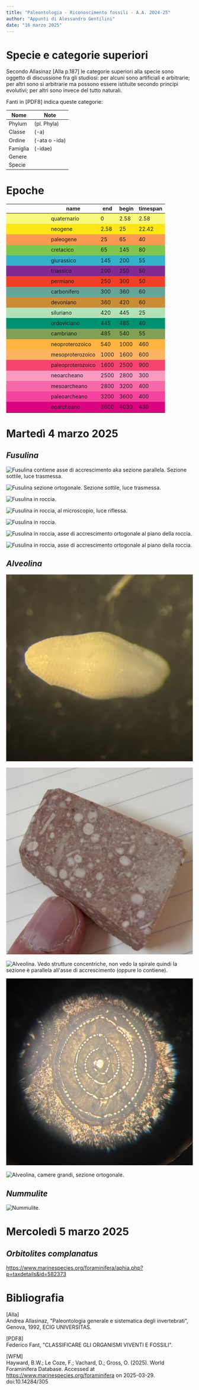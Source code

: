 ```yaml
---
title: "Paleontologia - Riconoscimento fossili - A.A. 2024-25"
author: "Appunti di Alessandro Gentilini"
date: "16 marzo 2025"
---
```


# Specie e categorie superiori

Secondo Allasinaz [Alla p.187] le categorie superiori alla specie sono oggetto di discussione fra gli studiosi: per alcuni sono artificiali  e arbitrarie; per altri sono sì arbitrarie ma possono essere istituite secondo principi evolutivi; per altri sono invece del tutto naturali. 

Fanti in [PDF8] indica queste categorie:

|Nome|Note|
|----|----|
|Phylum|(pl. Phyla)|
|Classe|(-a)|
|Ordine|(-ata o -ida)|
|Famiglia|(-idae)|
|Genere||
|Specie||

# Epoche


<table>
<thead>
<tr>
<th></th><th>name</th><th>end</th><th>begin</th><th>timespan</th>
</tr>
</thead>
<tbody><tr style='background-color: #F9F97F;'><td><img src='./colors/quaternario.png'></td><td>quaternario</td><td>0</td><td>2.58</td><td>2.58</td></tr>
<tr style='background-color: #FFE619;'><td><img src='./colors/neogene.png'></td><td>neogene</td><td>2.58</td><td>25</td><td>22.42</td></tr>
<tr style='background-color: #FD9A52;'><td><img src='./colors/paleogene.png'></td><td>paleogene</td><td>25</td><td>65</td><td>40</td></tr>
<tr style='background-color: #7FC64E;'><td><img src='./colors/cretacico.png'></td><td>cretacico</td><td>65</td><td>145</td><td>80</td></tr>
<tr style='background-color: #34B2C9;'><td><img src='./colors/giurassico.png'></td><td>giurassico</td><td>145</td><td>200</td><td>55</td></tr>
<tr style='background-color: #812B92;'><td><img src='./colors/triassico.png'></td><td>triassico</td><td>200</td><td>250</td><td>50</td></tr>
<tr style='background-color: #F04028;'><td><img src='./colors/permiano.png'></td><td>permiano</td><td>250</td><td>300</td><td>50</td></tr>
<tr style='background-color: #67A599;'><td><img src='./colors/carbonifero.png'></td><td>carbonifero</td><td>300</td><td>360</td><td>60</td></tr>
<tr style='background-color: #CB8C37;'><td><img src='./colors/devoniano.png'></td><td>devoniano</td><td>360</td><td>420</td><td>60</td></tr>
<tr style='background-color: #B3E1B6;'><td><img src='./colors/siluriano.png'></td><td>siluriano</td><td>420</td><td>445</td><td>25</td></tr>
<tr style='background-color: #009270;'><td><img src='./colors/ordoviciano.png'></td><td>ordoviciano</td><td>445</td><td>485</td><td>40</td></tr>
<tr style='background-color: #7FA056;'><td><img src='./colors/cambriano.png'></td><td>cambriano</td><td>485</td><td>540</td><td>55</td></tr>
<tr style='background-color: #FEB342;'><td><img src='./colors/neoproterozoico.png'></td><td>neoproterozoico</td><td>540</td><td>1000</td><td>460</td></tr>
<tr style='background-color: #FDB462;'><td><img src='./colors/mesoproterozoico.png'></td><td>mesoproterozoico</td><td>1000</td><td>1600</td><td>600</td></tr>
<tr style='background-color: #F74370;'><td><img src='./colors/paleoproterozoico.png'></td><td>paleoproterozoico</td><td>1600</td><td>2500</td><td>900</td></tr>
<tr style='background-color: #F99BC1;'><td><img src='./colors/neoarcheano.png'></td><td>neoarcheano</td><td>2500</td><td>2800</td><td>300</td></tr>
<tr style='background-color: #F768A9;'><td><img src='./colors/mesoarcheano.png'></td><td>mesoarcheano</td><td>2800</td><td>3200</td><td>400</td></tr>
<tr style='background-color: #F4449F;'><td><img src='./colors/paleoarcheano.png'></td><td>paleoarcheano</td><td>3200</td><td>3600</td><td>400</td></tr>
<tr style='background-color: #DA037F;'><td><img src='./colors/eoarcheano.png'></td><td>eoarcheano</td><td>3600</td><td>4030</td><td>430</td></tr>
</tbody>
</table>



# Martedì 4 marzo 2025

## _Fusulina_

![Fusulina contiene asse di accrescimento aka sezione parallela. Sezione sottile, luce trasmessa.](2025-03-04/fusulina-contiene_asse_accrescimento.jpg)

![Fusulina sezione ortogonale. Sezione sottile, luce trasmessa.](2025-03-04/fusulina-sezione_ortogonale.jpg)

![Fusulina in roccia.](2025-03-04/fusulina-in_roccia.jpg)

![Fusulina in roccia, al microscopio, luce riflessa.](2025-03-04/fusulina-in_roccia_ingrandita.jpg)

![Fusulina in roccia.](2025-03-04/fusulina-in_roccia_2.jpg)

![Fusulina in roccia, asse di accrescimento ortogonale al piano della roccia.](2025-03-04/fusulina-in_roccia_asse_di_accrescimento_ortogonale_alla_roccia.jpg)

![Fusulina in roccia, asse di accrescimento ortogonale al piano della roccia.](2025-03-04/fusulina-in_roccia_asse_di_accrescimento_ortogonale_alla_roccia_2.jpg)

## _Alveolina_

![Alveolina in slide.](2025-03-04/alveolina.jpg)

![Alveolina in roccia.](2025-03-04/alveolina-in_roccia.jpg)

![Alveolina. Vedo strutture concentriche, non vedo la spirale quindi la sezione è parallela all'asse di accrescimento (oppure lo contiene).](2025-03-04/alveolina-sezione_contiene_asse_accrescimento.jpg)

![Alveolina. La sezione è ortogonale all'asse accrescimento perché si vede la spirale. È una specie particolare che è poco diffusa. Ha molto guscio che è la parte scura dell'immagine.](2025-03-04/alveolina-poco_diffusa.jpg)

![Alveolina, camere grandi, sezione ortogonale.](2025-03-04/alveolina-sezione_ortogonale.jpg)

## _Nummulite_

![Nummulite.](2025-03-04/nummulite.jpg)

# Mercoledì 5 marzo 2025

## _Orbitolites complanatus_



https://www.marinespecies.org/foraminifera/aphia.php?p=taxdetails&id=582373


# Bibliografia

[Alla]  
Andrea Allasinaz, "Paleontologia generale e sistematica degli invertebrati", Genova, 1992, ECIG UNIVERSITAS.

[PDF8]  
Federico Fant, "CLASSIFICARE GLI ORGANISMI VIVENTI E FOSSILI".

[WFM]  
Hayward, B.W.; Le Coze, F.; Vachard, D.; Gross, O. (2025). World Foraminifera Database. Accessed at https://www.marinespecies.org/foraminifera on 2025-03-29. doi:10.14284/305

